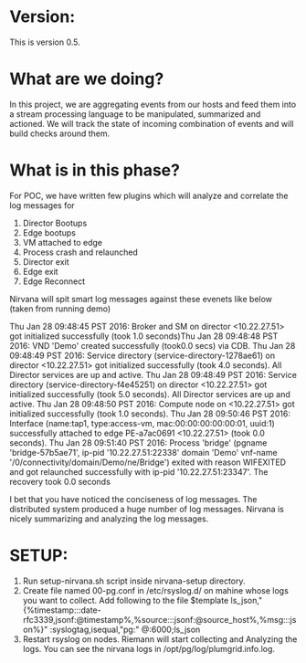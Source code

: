 # Version:
This is version 0.5.

# What are we doing?
In this project, we are aggregating events from our hosts and feed them into a stream processing
language to be manipulated, summarized and actioned.
We will track the state of incoming combination of events and will build checks around them.

# What is in this phase?
For POC, we have written few plugins which will analyze and correlate the log messages for

1. Director Bootups
2. Edge bootups
3. VM attached to edge
4.  Process crash and relaunched
5.  Director exit
6.  Edge exit
7.  Edge Reconnect

Nirvana will spit smart log messages against these evenets like below (taken from running demo)

Thu Jan 28 09:48:45 PST 2016: Broker and SM on director <muneeb-pc> <10.22.27.51> got initialized successfully (took 1.0 seconds)Thu Jan 28 09:48:48 PST 2016: VND 'Demo' created successfully (took0.0 secs) via CDB.
Thu Jan 28 09:48:49 PST 2016: Service directory (service-directory-1278ae61) on director <muneeb-pc> <10.22.27.51> got initialized successfully (took 4.0 seconds). All Director services are up and active.
Thu Jan 28 09:48:49 PST 2016: Service directory (service-directory-f4e45251) on director <muneeb-pc> <10.22.27.51> got initialized successfully (took 5.0 seconds). All Director services are up and active.
Thu Jan 28 09:48:50 PST 2016: Compute node on <muneeb-pc> <10.22.27.51> got initialized successfully (took 1.0 seconds).
Thu Jan 28 09:50:46 PST 2016: Interface (name:tap1, type:access-vm, mac:00:00:00:00:00:01, uuid:1) successfully attached to edge PE-a7ac0691 <muneeb-pc> <10.22.27.51> (took 0.0 seconds).
Thu Jan 28 09:51:40 PST 2016: Process 'bridge' (pgname 'bridge-57b5ae71', ip-pid '10.22.27.51:22338' domain 'Demo' vnf-name '/0/connectivity/domain/Demo/ne/Bridge') exited with reason WIFEXITED and got relaunched successfully with ip-pid '10.22.27.51:23347'. The recovery took 0.0 seconds

I bet that you have noticed the conciseness of log messages. The distributed system
produced a huge number of log messages. Nirvana is nicely summarizing and analyzing
the log messages.

SETUP:
======
  1. Run setup-nirvana.sh script inside nirvana-setup directory.
  2. Create file named 00-pg.conf in /etc/rsyslog.d/ on mahine whose logs you want to collect. Add following to the file
     $template ls_json,"{%timestamp:::date-rfc3339,jsonf:@timestamp%,%source:::jsonf:@source_host%,%msg:::json%}"
     :syslogtag,isequal,"pg:" @<IP-OF-DOCKER-CONTAINERS-HOST>:6000;ls_json
  3. Restart rsyslog on nodes.
Riemann will start collecting and Analyzing the logs. You can see the nirvana logs in /opt/pg/log/plumgrid.info.log.
